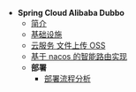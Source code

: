 * **Spring Cloud Alibaba Dubbo**
  * [简介](spring-cloud-alibaba-dubbo-vue/)
  * [基础设施](spring-cloud-alibaba-dubbo-vue/基础设施.md)
  * [云服务 文件上传 OSS](spring-cloud-alibaba-dubbo-vue/云服务-文件上传-OSS.md)
  * [基于 nacos 的智能路由实现](spring-cloud-alibaba-dubbo-vue/基于-nacos-的智能路由实现.md)
  * **部署**
    * [部署流程分析](spring-cloud-alibaba-dubbo-vue/部署流程分析.md)

